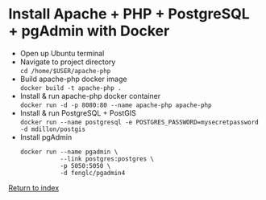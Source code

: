 # Install Apache + PHP + PostgreSQL + pgAdmin with Docker

* Open up Ubuntu terminal
* Navigate to project directory \
  `cd /home/$USER/apache-php`
* Build apache-php docker image \
  `docker build -t apache-php .`
* Install & run apache-php docker container \
  `docker run -d -p 8080:80 --name apache-php apache-php`
* Install & run PostgreSQL + PostGIS \
  `docker run --name postgresql -e POSTGRES_PASSWORD=mysecretpassword -d mdillon/postgis`
* Install pgAdmin
  ```
  docker run --name pgadmin \
             --link postgres:postgres \
             -p 5050:5050 \
             -d fenglc/pgadmin4
  ```

[Return to index](01.Index.md)
